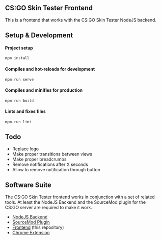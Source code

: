 ## CS:GO Skin Tester Frontend

This is a frontend that works with the CS:GO Skin Tester NodeJS backend.

## Setup & Development

#### Project setup
```
npm install
```

#### Compiles and hot-reloads for development
```
npm run serve
```

#### Compiles and minifies for production
```
npm run build
```

#### Lints and fixes files
```
npm run lint
```

## Todo

- Replace logo
- Make proper transitions between views
- Make proper breadcrumbs
- Remove notifications after X seconds
- Allow to remove notification through button

## Software Suite

The CS:GO Skin Tester frontend works in conjunction with a set of related tools. At least the NodeJS Backend and the SourceMod plugin for the CS:GO server are required to make it work.

- [NodeJS Backend](https://github.com/chescos/csgo-skin-tester)
- [SourceMod Plugin](https://github.com/chescos/csgo-skin-tester-sm)
- [Frontend](https://github.com/chescos/csgo-skin-tester-frontend) (this repository)
- [Chrome Extension](https://github.com/chescos/csgo-skin-tester-extension)